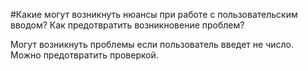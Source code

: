 #Какие могут возникнуть нюансы при работе с пользовательским вводом? Как предотвратить возникновение проблем?

Могут возникнуть проблемы если пользователь введет не число. Можно предотвратить проверкой.
